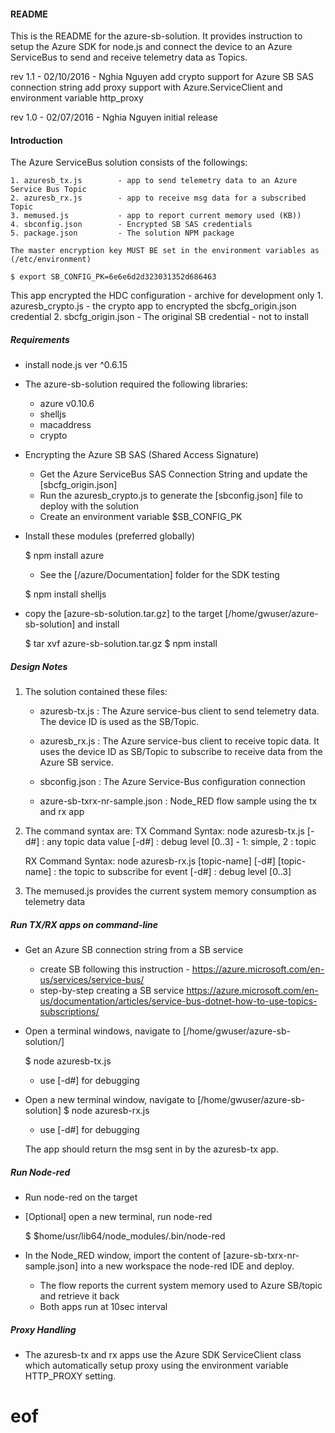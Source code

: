 #### README

This is the README for the azure-sb-solution. It provides instruction to setup the Azure SDK for node.js
and connect the device to an Azure ServiceBus to send and receive telemetry data as Topics.


rev 1.1 - 02/10/2016 - Nghia Nguyen
	add crypto support for Azure SB SAS connection string
	add proxy support with Azure.ServiceClient and environment variable http_proxy

rev 1.0 - 02/07/2016 - Nghia Nguyen
	initial release


#### Introduction

The Azure ServiceBus solution consists of the followings:

	1. azuresb_tx.js		- app to send telemetry data to an Azure Service Bus Topic
	2. azuresb_rx.js       	- app to receive msg data for a subscribed Topic
	3. memused.js	       	- app to report current memory used (KB))
	4. sbconfig.json     	- Encrypted SB SAS credentials
	5. package.json    	   	- The solution NPM package

	The master encryption key MUST BE set in the environment variables as (/etc/environment)

	$ export SB_CONFIG_PK=6e6e6d2d323031352d686463

This app encrypted the HDC configuration - archive for development only
	1. azuresb_crypto.js	- the crypto app to encrypted the sbcfg_origin.json credential
	2. sbcfg_origin.json 	- The original SB credential - not to install

##### Requirements

* install node.js ver ^0.6.15

* The azure-sb-solution required the following libraries:
	- azure  	v0.10.6
	- shelljs
	- macaddress
	- crypto

* Encrypting the Azure SB SAS (Shared Access Signature)
	- Get the Azure ServiceBus SAS Connection String and update the [sbcfg_origin.json]
	- Run the azuresb_crypto.js to generate the [sbconfig.json] file to deploy with the solution
	- Create an environment variable $SB_CONFIG_PK

* Install these modules (preferred globally)

  $ npm install azure
	- See the [/azure/Documentation] folder for the SDK testing

  $ npm install shelljs

* copy the [azure-sb-solution.tar.gz] to the target [/home/gwuser/azure-sb-solution] and install

  $ tar xvf azure-sb-solution.tar.gz
  $ npm install

##### Design Notes

1. The solution contained these files:
	* azuresb-tx.js :
		The Azure service-bus client to send telemetry data. The device ID is used as the SB/Topic.

	* azuresb_rx.js :
		The Azure service-bus client to receive topic data.  It uses the device ID as SB/Topic to
		subscribe to receive data from the Azure SB service.

	* sbconfig.json :
		The Azure Service-Bus configuration connection

	* azure-sb-txrx-nr-sample.json :
		Node_RED flow sample using the tx and rx app

2. The command syntax are:
   TX Command Syntax:
		node azuresb-tx.js <data> [-d#]
			<data>		: any topic data value
			[-d#]		: debug level [0..3] - 1: simple, 2 : topic

   RX Command Syntax:
		node azuresb-rx.js [topic-name] [-d#]
			[topic-name]	: the topic to subscribe for event
			[-d#]			: debug level [0..3]

3. The memused.js provides the current system memory consumption as telemetry data

##### Run TX/RX apps on command-line

* Get an Azure SB connection string from a SB service
  - create SB following this instruction - https://azure.microsoft.com/en-us/services/service-bus/
  - step-by-step creating a SB service
	https://azure.microsoft.com/en-us/documentation/articles/service-bus-dotnet-how-to-use-topics-subscriptions/

* Open a terminal windows, navigate to [/home/gwuser/azure-sb-solution/]

  $ node azuresb-tx.js <data>

	- use [-d#] for debugging

* Open a new terminal window, navigate to [/home/gwuser/azure-sb-solution]
  $ node azuresb-rx.js

	- use [-d#] for debugging

  The app should return the msg sent in by the azuresb-tx app.

##### Run Node-red

* Run node-red on the target

* [Optional] open a new terminal, run node-red

   $ $home/usr/lib64/node_modules/.bin/node-red

* In the Node_RED window, import the content of [azure-sb-txrx-nr-sample.json]
	into a new workspace the node-red IDE and deploy.

  - The flow reports the current system memory used to Azure SB/topic and retrieve it back
  - Both apps run at 10sec interval

##### Proxy Handling

* The azuresb-tx and rx apps use the Azure SDK ServiceClient class which automatically setup
  proxy using the environment variable HTTP_PROXY setting.

# eof
